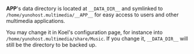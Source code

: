 __APP__'s data directory is located at `__DATA_DIR__` and symlinked to `/home/yunohost.multimedia/__APP__`
for easy access to users and other multimedia applications.

You may change it in Koel's configuration page, for instance into `/home/yunohost.multimedia/share/Music`.
If you change it, `__DATA_DIR__` will still be the directory to be backed up.
